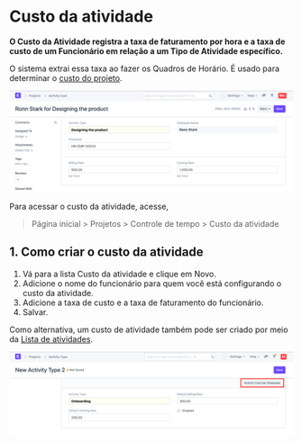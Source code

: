 # Custo da atividade



**O Custo da Atividade registra a taxa de faturamento por hora e a taxa de custo de um Funcionário em relação a um Tipo de Atividade específico.**


O sistema extrai essa taxa ao fazer os Quadros de Horário. É usado para determinar o [custo do projeto](/docs/pt/projects/project-costing).


![Custo da atividade](/files/projects-activity-cost.png)


Para acessar o custo da atividade, acesse,


> Página inicial > Projetos > Controle de tempo > Custo da atividade


## 1. Como criar o custo da atividade


1. Vá para a lista Custo da atividade e clique em Novo.
2. Adicione o nome do funcionário para quem você está configurando o custo da atividade.
3. Adicione a taxa de custo e a taxa de faturamento do funcionário.
4. Salvar.


Como alternativa, um custo de atividade também pode ser criado por meio da [Lista de atividades](/docs/pt/projects/activity-type).


![Custo da atividade](/files/projects-activity-cost-activity-type.png)



